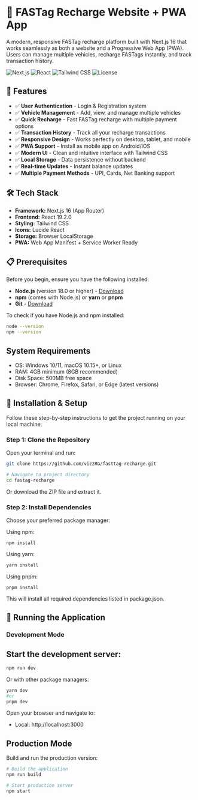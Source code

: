 # 🚗 FASTag Recharge Website + PWA App

A modern, responsive FASTag recharge platform built with Next.js 16 that works seamlessly as both a website and a Progressive Web App (PWA). Users can manage multiple vehicles, recharge FASTags instantly, and track transaction history.

![Next.js](https://img.shields.io/badge/Next.js-16.0.0-black)
![React](https://img.shields.io/badge/React-19.2.0-blue)
![Tailwind CSS](https://img.shields.io/badge/Tailwind-4.0.0-38bdf8)
![License](https://img.shields.io/badge/License-MIT-green)

## 🌟 Features

- ✅ **User Authentication** - Login & Registration system
- ✅ **Vehicle Management** - Add, view, and manage multiple vehicles
- ✅ **Quick Recharge** - Fast FASTag recharge with multiple payment options
- ✅ **Transaction History** - Track all your recharge transactions
- ✅ **Responsive Design** - Works perfectly on desktop, tablet, and mobile
- ✅ **PWA Support** - Install as mobile app on Android/iOS
- ✅ **Modern UI** - Clean and intuitive interface with Tailwind CSS
- ✅ **Local Storage** - Data persistence without backend
- ✅ **Real-time Updates** - Instant balance updates
- ✅ **Multiple Payment Methods** - UPI, Cards, Net Banking support

## 🛠️ Tech Stack

- **Framework:** Next.js 16 (App Router)
- **Frontend:** React 19.2.0
- **Styling:** Tailwind CSS
- **Icons:** Lucide React
- **Storage:** Browser LocalStorage
- **PWA:** Web App Manifest + Service Worker Ready

## 📋 Prerequisites

Before you begin, ensure you have the following installed:

- **Node.js** (version 18.0 or higher) - [Download](https://nodejs.org/)
- **npm** (comes with Node.js) or **yarn** or **pnpm**
- **Git** - [Download](https://git-scm.com/)

To check if you have Node.js and npm installed:

```bash
node --version
npm --version
```

## System Requirements

- OS: Windows 10/11, macOS 10.15+, or Linux
- RAM: 4GB minimum (8GB recommended)
- Disk Space: 500MB free space
- Browser: Chrome, Firefox, Safari, or Edge (latest versions)

## 🚀 Installation & Setup

Follow these step-by-step instructions to get the project running on your local machine:

### Step 1: Clone the Repository

Open your terminal and run:

```bash
git clone https://github.com/vizzRG/fasttag-recharge.git

# Navigate to project directory
cd fastag-recharge
```

Or download the ZIP file and extract it.

### Step 2: Install Dependencies

Choose your preferred package manager:

Using npm:

```
npm install
```

Using yarn:

```bash
yarn install
```

Using pnpm:

```
pnpm install
```

This will install all required dependencies listed in package.json.

## 📱 Running the Application

### Development Mode

## Start the development server:

```Bash
npm run dev
```

Or with other package managers:

```Bash
yarn dev
#or
pnpm dev
```

Open your browser and navigate to:

- Local: http://localhost:3000

## Production Mode

Build and run the production version:

```Bash
# Build the application
npm run build

# Start production server
npm start
```

